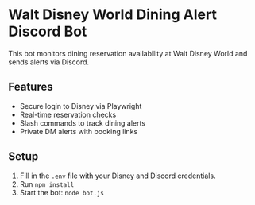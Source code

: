 # Walt Disney World Dining Alert Discord Bot

This bot monitors dining reservation availability at Walt Disney World and sends alerts via Discord.

## Features
- Secure login to Disney via Playwright
- Real-time reservation checks
- Slash commands to track dining alerts
- Private DM alerts with booking links

## Setup
1. Fill in the `.env` file with your Disney and Discord credentials.
2. Run `npm install`
3. Start the bot: `node bot.js`

